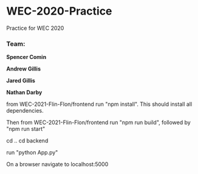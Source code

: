 # WEC-2020-Practice
Practice for WEC 2020

### Team:

**Spencer Comin**

**Andrew Gillis**

**Jared Gillis**

**Nathan Darby**

from WEC-2021-Flin-Flon/frontend run "npm install". This should install all dependencies. 

Then from WEC-2021-Flin-Flon/frontend run "npm run build", followed by "npm run start"

cd ..
cd backend

run "python App.py"

On a browser navigate to localhost:5000
